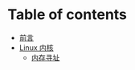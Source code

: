 # Table of contents

* [前言](README.md)
* [Linux 内核]()
  * [内存寻址](Linux_kernel/Memory_addressing.md)
